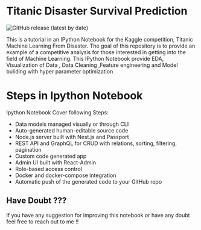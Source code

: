 <p align="center">
   <h1> Titanic Disaster Survival Prediction </h1>
</p>

 <p>
  <img alt="GitHub release (latest by date)" src="https://img.shields.io/github/v/release/RD191295/Titanic_Survival_Prediction?color=purple">
</p>

  
This is a tutorial in an IPython Notebook for the Kaggle competition, Titanic Machine Learning From Disaster. The goal of this repository is to provide an example of a competitive analysis for those interested in getting into the field of Machine Learning. This IPython Notebook provide EDA, Visualization of Data , Data Cleaning ,Feature engineering and Model buliding with hyper parameter optimization

# Steps in Ipython Notebook

Ipython Notebook Cover following Steps:

- Data models managed visually or through CLI
- Auto-generated human-editable source code
- Node.js server built with Nest.js and Passport
- REST API and GraphQL for CRUD with relations, sorting, filtering, pagination
- Custom code generated app
- Admin UI built with React-Admin
- Role-based access control
- Docker and docker-compose integration
- Automatic push of the generated code to your GitHub repo


## Have Doubt ???

If you have any suggestion for improving this notebook or have any doubt feel free to reach out to me !!
